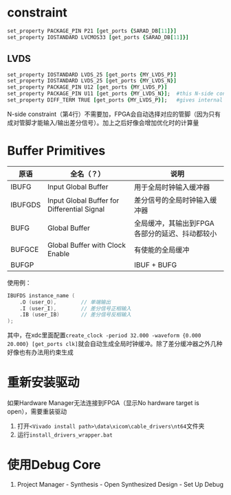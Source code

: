 # constraint

```tcl
set_property PACKAGE_PIN P21 [get_ports {SARAD_DB[11]}]
set_property IOSTANDARD LVCMOS33 [get_ports {SARAD_DB[11]}]
```

## LVDS

```tcl
set_property IOSTANDARD LVDS_25 [get_ports {MY_LVDS_P}]
set_property IOSTANDARD LVDS_25 [get_ports {MY_LVDS_N}]
set_property PACKAGE_PIN U12 [get_ports {MY_LVDS_P}]
set_property PACKAGE_PIN U11 [get_ports {MY_LVDS_N}];  #this N-side constraint is optional
set_property DIFF_TERM TRUE [get_ports {MY_LVDS_P}];   #gives internal termination for LVDS input
```

N-side constraint（第4行）不需要加，FPGA会自动选择对应的管脚（因为只有成对管脚才能输入/输出差分信号）。加上之后好像会增加优化时的计算量

# Buffer Primitives

| 原语    | 全名（？）                                  | 说明                                           |
| ------- | ------------------------------------------- | ---------------------------------------------- |
| IBUFG   | Input Global Buffer                         | 用于全局时钟输入缓冲器                         |
| IBUFGDS | Input Global Buffer for Differential Signal | 差分信号的全局时钟输入缓冲器                   |
| BUFG    | Global Buffer                               | 全局缓冲，其输出到FPGA各部分的延迟、抖动都较小 |
| BUFGCE  | Global Buffer with Clock Enable             | 有使能的全局缓冲                               |
| BUFGP   |                                             | IBUF + BUFG                                    |

使用例：

```verilog
IBUFDS instance_name (
    .O (user_O),        // 单端输出 
    .I (user_I),        // 差分信号正相输入
    .IB (user_IB)       // 差分信号反相输入
);
```

其中，在xdc里面配置`create_clock -period 32.000 -waveform {0.000 20.000} [get_ports clk]`就会自动生成全局时钟缓冲。除了差分缓冲器之外几种好像也有办法用约束生成

# 重新安装驱动

如果Hardware Manager无法连接到FPGA（显示No hardware target is open），需要重装驱动

1. 打开`<Vivado install path>\data\xicom\cable_drivers\nt64`文件夹
2. 运行`install_drivers_wrapper.bat`

# 使用Debug Core

1. Project Manager - Synthesis - Open Synthesized Design - Set Up Debug